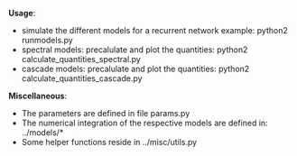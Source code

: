 **Usage**:
* simulate the different models for a recurrent network example: python2 runmodels.py
* spectral models: precalulate and plot the quantities: python2 calculate_quantities_spectral.py
* cascade models: precalulate and plot the quantities: python2 calculate_quantities_cascade.py

**Miscellaneous**:
* The parameters are defined in file params.py
* The numerical integration of the respective models are defined in: ../models/*
* Some helper functions reside in ../misc/utils.py
